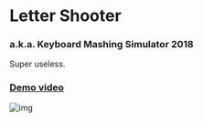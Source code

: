 # Letter Shooter
### a.k.a. Keyboard Mashing Simulator 2018

Super useless.


### [Demo video](https://youtu.be/3h2DbSTdPxw)

![img](https://i.imgur.com/4rkb2yC.png "img")
